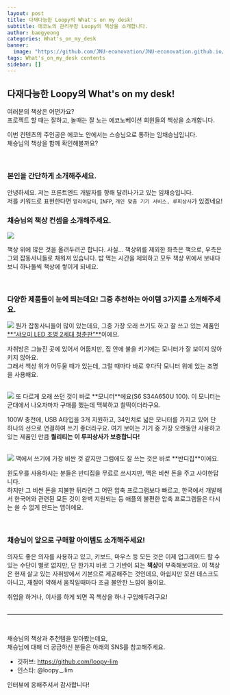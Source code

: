 ```yaml
---
layout: post
title: 다재다능한 Loopy의 What's on my desk!
subtitle: 에코노의 관리부장 Loopy의 책상을 소개합니다.
author: baegyeong
categories: What's_on_my_desk
banner:
  image: "https://github.com/JNU-econovation/JNU-econovation.github.io/assets/102566546/cdfcab05-0ff2-43a7-8b8e-71204b29657f"
tags: What's_on_my_desk contents
sidebar: []
---
```


## 다재다능한 Loopy의 What's on my desk!

여러분의 책상은 어떤가요?
<br/>
프로젝트 할 때는 잘하고, 놀때는 잘 노는 에코노베이션 회원들의 책상을 소개합니다.

이번 컨텐츠의 주인공은 에코노 안에서는 스승님으로 통하는 임채승님입니다.
<br/>
채승님의 책상을 함께 확인해볼까요?

<br/>

### 본인을 간단하게 소개해주세요.

안녕하세요. 저는 프론트엔드 개발자를 향해 달려나가고 있는 임채승입니다.
<br/>
저를 키워드로 표현한다면 `얼리어답터`, `INFP`, `개인 맞춤 기기 서비스, 루피상사`가 있겠네요!

### 채승님의 책상 컨셉을 소개해주세요.

<img src="https://github.com/JNU-econovation/JNU-econovation.github.io/assets/102566546/ca976281-2912-422b-b3d7-1d336b28394d" />

책상 위에 많은 것을 올려두려곤 합니다. 사실… 책상위를 제외한 좌측은 책으로, 우측은 그외 잡동사니들로 채워져 있습니다. 밥 먹는 시간을 제외하고 모두 책상 위에서 보내다보니 하나둘씩 책상에 쌓이게 되네요.

<br/>

### 다양한 제품들이 눈에 띄는데요! 그중 추천하는 아이템 3가지를 소개해주세요.

<img src="https://github.com/JNU-econovation/JNU-econovation.github.io/assets/102566546/f9d5303d-777e-4ac4-b483-94ce229a9bae"/>
뭔가 잡동사니들이 많이 있는데요, 그중 가장 오래 쓰기도 하고 잘 쓰고 있는 제품인 <a href="https://www.tmon.co.kr/deal/4040035258" target="_blank">**“샤오미 LED 조명 2세대 청춘판”**</a>이에요.

자취방은 그늘진 곳에 있어서 어둡지만, 집 안에 불을 키기에는 모니터가 잘 보이지 않아 키지 않아요.
<br/>
그래서 책상 위가 어두울 때가 있는데, 그럴 때마다 바로 후다닥 모니터 위에 있는 조명을 사용해요.

<br/>

<img src="https://github.com/JNU-econovation/JNU-econovation.github.io/assets/102566546/02bd3a95-33bb-463d-aa72-f26b958d9210"/>
또 다르게 오래 쓰던 것이 바로 **모니터**에요(S6 S34A650U 100). 이 모니터는 군대에서 나오자마자 구매를 했는데 맥북하고 찰떡이더라구요.

100W 충전에, USB A타입을 3개 지원하고, 34인치로 넓은 모니터를 가지고 있어 단 하나의 선으로 연결하여 쓰기 좋더라구요. 여기 보이는 기기 중 가장 오랫동안 사용하고 있는 제품인 만큼 **퀄리티는 이 루피상사가 보증합니다!**

<br/>

<img src="https://github.com/JNU-econovation/JNU-econovation.github.io/assets/102566546/7cf20fc4-67c2-4942-9782-5259fa5bc621"/>
맥에서 쓰기에 가장 비싼 것 같지만 그럼에도 잘 쓰는 것은 바로 **반디집**이에요.

윈도우를 사용하시는 분들은 반디집을 무료로 쓰시지만, 맥은 비싼 돈을 주고 사야한답니다.
<br/>하지만 그 비싼 돈을 지불한 뒤라면 그 어떤 압축 프로그램보다 빠르고, 한국에서 개발해서 한국어와 관련된 모든 것이 완벽 지원되는 등 애플의 불편한 압축 프로그램들은 다시는 쓸 수 없게 만드는 앱이에요.

<br/>

### 채승님이 앞으로 구매할 아이템도 소개해주세요!

의자도 좋은 의자를 사용하고 있고, 키보드, 마우스 등 모든 것은 이제 업그레이드 할 수 있는 수단이 별로 없지만, 단 한가지 바로 그 기반이 되는 **책상**이 부족해보여요. 이 책상은 현재 살고 있는 자취방에서 기본으로 제공해주는 것인데요, 아쉽지만 모션 데스크도 아니고, 재질이 약해서 움직일때마다 조금 불안한 느낌이 들이요.

취업을 하거나, 이사를 하게 되면 꼭 책상을 하나 구입해두려구요!
<br/>
<br/>

---

<br/>

채승님의 책상과 추천템을 알아봤는데요,
<br/>
채승님에 대해 더 궁금하신 분들은 아래의 SNS를 참고해주세요.

- 깃허브: <a href="https://github.com/loopy-lim" target="_blank">https://github.com/loopy-lim</a>
  <br/>
- 인스타: @loopy.\_.lim

인터뷰에 응해주셔서 감사합니다!
